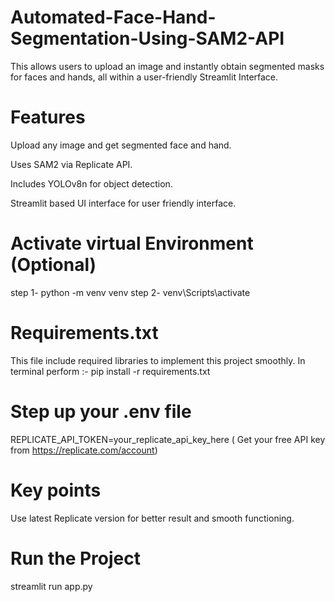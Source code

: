 # Automated-Face-Hand-Segmentation-Using-SAM2-API
This allows users to upload an image and instantly obtain segmented masks for faces and hands, all within a user-friendly Streamlit Interface.

# Features 
Upload any image and get segmented face and hand.

Uses SAM2 via Replicate API.

Includes YOLOv8n for object detection.

Streamlit based UI interface for user friendly interface.


# Activate virtual Environment (Optional)
step 1- python -m venv venv
step 2- venv\Scripts\activate


# Requirements.txt
This file include required libraries to implement this project smoothly.
In terminal perform :-  pip install -r requirements.txt


# Step up your .env file
REPLICATE_API_TOKEN=your_replicate_api_key_here
( Get your free API key from https://replicate.com/account)


# Key points 
Use latest Replicate version for better result and smooth functioning.


# Run the Project
streamlit run app.py
